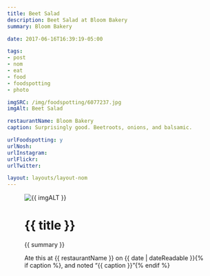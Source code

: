 ```yaml
---
title: Beet Salad
description: Beet Salad at Bloom Bakery
summary: Bloom Bakery

date: 2017-06-16T16:39:19-05:00

tags:
- post
- nom
- eat
- food
- foodspotting
- photo

imgSRC: /img/foodspotting/6077237.jpg
imgAlt: Beet Salad

restaurantName: Bloom Bakery
caption: Surprisingly good. Beetroots, onions, and balsamic.

urlFoodspotting: y
urlNosh:
urlInstagram:
urlFlickr:
urlTwitter:

layout: layouts/layout-nom
---
```

<figure class="nom">
	<img class="u-photo img-border" src="{{ imgSRC }}" alt="{{ imgALT }}">
	<figcaption>
		<h1 class="title p-name">{{ title }}</h1>
		<p class="summary">{{ summary }}</p>
		<p>Ate this at {{ restaurantName }} on <time class="dt-published" datetime="{{ date | dateIso }}">{{ date | dateReadable }}</time>{% if caption %}, and noted <q class="caption">{{ caption }}</q>{% endif %}
	</figcaption>
</figure>